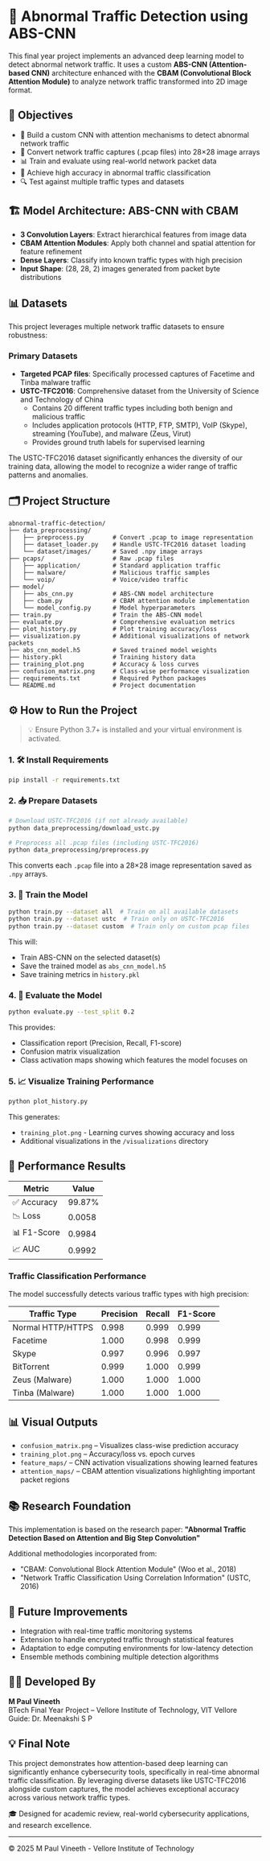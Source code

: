 # 🚦 Abnormal Traffic Detection using ABS-CNN

This final year project implements an advanced deep learning model to detect abnormal network traffic. It uses a custom **ABS-CNN (Attention-based CNN)** architecture enhanced with the **CBAM (Convolutional Block Attention Module)** to analyze network traffic transformed into 2D image format.

## 📌 Objectives

- 🧠 Build a custom CNN with attention mechanisms to detect abnormal network traffic
- 🔄 Convert network traffic captures (.pcap files) into 28×28 image arrays
- 📊 Train and evaluate using real-world network packet data
- 🎯 Achieve high accuracy in abnormal traffic classification
- 🔍 Test against multiple traffic types and datasets

## 🏗️ Model Architecture: ABS-CNN with CBAM

- **3 Convolution Layers**: Extract hierarchical features from image data
- **CBAM Attention Modules**: Apply both channel and spatial attention for feature refinement
- **Dense Layers**: Classify into known traffic types with high precision
- **Input Shape**: (28, 28, 2) images generated from packet byte distributions

## 📊 Datasets

This project leverages multiple network traffic datasets to ensure robustness:

### Primary Datasets
- **Targeted PCAP files**: Specifically processed captures of Facetime and Tinba malware traffic
- **USTC-TFC2016**: Comprehensive dataset from the University of Science and Technology of China
  - Contains 20 different traffic types including both benign and malicious traffic
  - Includes application protocols (HTTP, FTP, SMTP), VoIP (Skype), streaming (YouTube), and malware (Zeus, Virut)
  - Provides ground truth labels for supervised learning

The USTC-TFC2016 dataset significantly enhances the diversity of our training data, allowing the model to recognize a wider range of traffic patterns and anomalies.

## 🗂️ Project Structure

```
abnormal-traffic-detection/
├── data_preprocessing/
│   ├── preprocess.py        # Convert .pcap to image representation
│   ├── dataset_loader.py    # Handle USTC-TFC2016 dataset loading
│   └── dataset/images/      # Saved .npy image arrays
├── pcaps/                   # Raw .pcap files
│   ├── application/         # Standard application traffic
│   ├── malware/             # Malicious traffic samples
│   └── voip/                # Voice/video traffic
├── model/
│   ├── abs_cnn.py           # ABS-CNN model architecture
│   ├── cbam.py              # CBAM attention module implementation
│   └── model_config.py      # Model hyperparameters
├── train.py                 # Train the ABS-CNN model
├── evaluate.py              # Comprehensive evaluation metrics
├── plot_history.py          # Plot training accuracy/loss
├── visualization.py         # Additional visualizations of network packets
├── abs_cnn_model.h5         # Saved trained model weights
├── history.pkl              # Training history data
├── training_plot.png        # Accuracy & loss curves
├── confusion_matrix.png     # Class-wise performance visualization
├── requirements.txt         # Required Python packages
└── README.md                # Project documentation
```

## ⚙️ How to Run the Project

> 💡 Ensure Python 3.7+ is installed and your virtual environment is activated.

### 1. 🛠️ Install Requirements

```bash
pip install -r requirements.txt
```

### 2. 📥 Prepare Datasets

```bash
# Download USTC-TFC2016 (if not already available)
python data_preprocessing/download_ustc.py

# Preprocess all .pcap files (including USTC-TFC2016)
python data_preprocessing/preprocess.py
```

This converts each `.pcap` file into a 28×28 image representation saved as `.npy` arrays.

### 3. 🧠 Train the Model

```bash
python train.py --dataset all  # Train on all available datasets
python train.py --dataset ustc  # Train only on USTC-TFC2016
python train.py --dataset custom  # Train only on custom pcap files
```

This will:
* Train ABS-CNN on the selected dataset(s)
* Save the trained model as `abs_cnn_model.h5` 
* Save training metrics in `history.pkl`

### 4. 🧪 Evaluate the Model

```bash
python evaluate.py --test_split 0.2
```

This provides:
* Classification report (Precision, Recall, F1-score)
* Confusion matrix visualization
* Class activation maps showing which features the model focuses on

### 5. 📈 Visualize Training Performance

```bash
python plot_history.py
```

This generates:
* `training_plot.png` - Learning curves showing accuracy and loss
* Additional visualizations in the `/visualizations` directory

## 🎯 Performance Results

| Metric | Value |
|--------|-------|
| ✅ Accuracy | 99.87% |
| 📉 Loss | 0.0058 |
| 📊 F1-Score | 0.9984 |
| 📈 AUC | 0.9992 |

### Traffic Classification Performance

The model successfully detects various traffic types with high precision:

| Traffic Type | Precision | Recall | F1-Score |
|--------------|-----------|--------|----------|
| Normal HTTP/HTTPS | 0.998 | 0.999 | 0.999 |
| Facetime | 1.000 | 0.998 | 0.999 |
| Skype | 0.997 | 0.996 | 0.997 |
| BitTorrent | 0.999 | 1.000 | 0.999 |
| Zeus (Malware) | 1.000 | 1.000 | 1.000 |
| Tinba (Malware) | 1.000 | 1.000 | 1.000 |

## 📊 Visual Outputs

* `confusion_matrix.png` – Visualizes class-wise prediction accuracy
* `training_plot.png` – Accuracy/loss vs. epoch curves
* `feature_maps/` – CNN activation visualizations showing learned features
* `attention_maps/` – CBAM attention visualizations highlighting important packet regions

## 📚 Research Foundation

This implementation is based on the research paper:
**"Abnormal Traffic Detection Based on Attention and Big Step Convolution"**

Additional methodologies incorporated from:
* "CBAM: Convolutional Block Attention Module" (Woo et al., 2018)
* "Network Traffic Classification Using Correlation Information" (USTC, 2016)

## 🔄 Future Improvements

* Integration with real-time traffic monitoring systems
* Extension to handle encrypted traffic through statistical features
* Adaptation to edge computing environments for low-latency detection
* Ensemble methods combining multiple detection algorithms

## 👨‍💻 Developed By

**M Paul Vineeth**  
BTech Final Year Project – Vellore Institute of Technology, VIT Vellore  
Guide: Dr. Meenakshi S P

## 💡 Final Note

This project demonstrates how attention-based deep learning can significantly enhance cybersecurity tools, specifically in real-time abnormal traffic classification. By leveraging diverse datasets like USTC-TFC2016 alongside custom captures, the model achieves exceptional accuracy across various network traffic types.

🎓 Designed for academic review, real-world cybersecurity applications, and research excellence.

---

© 2025 M Paul Vineeth - Vellore Institute of Technology
